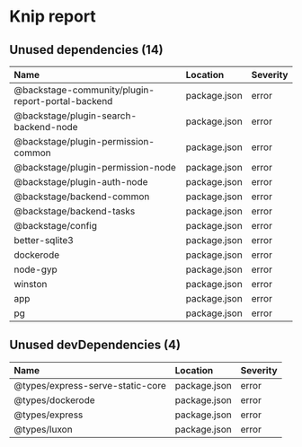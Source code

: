 # Knip report

## Unused dependencies (14)

| Name                                              | Location     | Severity |
| :------------------------------------------------ | :----------- | :------- |
| @backstage-community/plugin-report-portal-backend | package.json | error    |
| @backstage/plugin-search-backend-node             | package.json | error    |
| @backstage/plugin-permission-common               | package.json | error    |
| @backstage/plugin-permission-node                 | package.json | error    |
| @backstage/plugin-auth-node                       | package.json | error    |
| @backstage/backend-common                         | package.json | error    |
| @backstage/backend-tasks                          | package.json | error    |
| @backstage/config                                 | package.json | error    |
| better-sqlite3                                    | package.json | error    |
| dockerode                                         | package.json | error    |
| node-gyp                                          | package.json | error    |
| winston                                           | package.json | error    |
| app                                               | package.json | error    |
| pg                                                | package.json | error    |

## Unused devDependencies (4)

| Name                             | Location     | Severity |
| :------------------------------- | :----------- | :------- |
| @types/express-serve-static-core | package.json | error    |
| @types/dockerode                 | package.json | error    |
| @types/express                   | package.json | error    |
| @types/luxon                     | package.json | error    |
